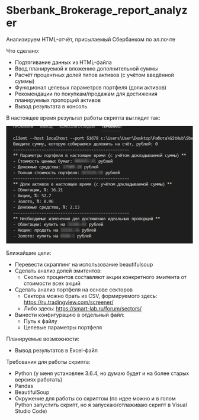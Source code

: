 # Sberbank_Brokerage_report_analyzer

Анализируем HTML-отчёт, присылаемый Сбербанком по эл.почте

Что сделано:
- Подтягивание данных из HTML-файла
- Ввод планируемой к вложению дополнительной суммы
- Расчёт процентных долей типов активов (с учётом введённой суммы)
- Функционал целевых параметров портфеля (доли активов)
- Рекомендации по покупкам/продажам для достижения планируемых пропорций активов
- Вывод результата в консоль

В настоящее время результат работы скрипта выглядит так:

![result](result.png "Результат работы")

Ближайшие цели:
- Перевести скраппинг на использование beautifulsoup
- Сделать анализ долей эмитентов:
  - Сколько процентов составляют акции конкретного эмитента от стоимости всех акций
- Сделать анализ портфеля на основе секторов
  - Сектора можно брать из CSV, формируемого здесь: https://ru.tradingview.com/screener/
  - Либо здесь: https://smart-lab.ru/forum/sectors/
- Вынести конфигурацию в отдельный файл:
  - Путь к файлу
  - Целевые параметры портфеля

Планируемые возможности:
- Вывод результатов в Excel-файл

Требования для работы скрипта:
- Python (у меня установлен 3.6.4, но думаю будет и на более старых версиях работать)
- Pandas
- BeautifulSoup
- Окружение для работы со скриптом (по идее можно и в голом Python запустить скрипт, но я запускаю/отлаживаю скрипт в Visual Studio Code)
